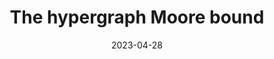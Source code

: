 ---
title: The hypergraph Moore bound
date: 2023-04-28
status:
notes: 04-28-23-reading.pdf
arxiv: 
slides: 
code:
site:
paper: Based on a paper by Hsieh, Kothari, and Mohanty (<a href="https://arxiv.org/abs/2207.10850" target="_blank">link</a>).
presenters: Anqi Li
series: Reading Group 
---